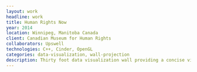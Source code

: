 ```yaml
---
layout: work
headline: work
title: Human Rights Now
year: 2014
location: Winnipeg, Manitoba Canada
client: Canadian Museum for Human Rights
collaborators: Upswell
technologies: C++, Cinder, OpenGL
categories: data-visualization, wall-projection
description: Thirty foot data visualization wall providing a concise view of human rights issues around the world today.
---
```

